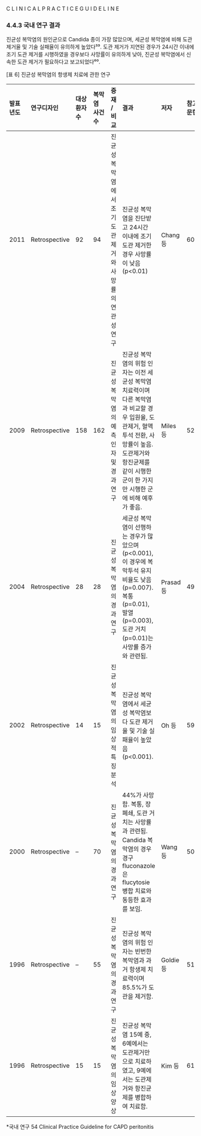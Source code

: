 C L I N I C A L P R A C T I C E G U I D E L I N E

### 4.4.3 국내 연구 결과
진균성 복막염의 원인균으로 Candida 종이 가장 많았으며, 세균성 복막염에 비해 도관 제거율 및 기술 실패율이 유의하게 높았다⁵⁹. 도관 제거가 지연된 경우가 24시간 이내에 조기 도관 제거를 시행하였을 경우보다 사망률이 유의하게 낮아, 진균성 복막염에서 신속한 도관 제거가 필요하다고 보고되었다⁶⁰.

[표 6] 진균성 복막염의 항생제 치료에 관한 연구

| 발표년도 | 연구디자인 | 대상 환자수 | 복막염 사건수 | 중재 / 비교 | 결과 | 저자 | 참고문헌 |
| :------- | :--------- | :---------- | :------------ | :---------- | :--- | :--- | :------- |
| 2011 | Retrospective | 92 | 94 | 진균성 복막염에서 조기 도관 제거와 사망률의 연관성 연구 | 진균성 복막염을 진단받고 24시간 이내에 조기 도관 제거한 경우 사망률이 낮음 (p<0.01) | Chang 등 | 60\* |
| 2009 | Retrospective | 158 | 162 | 진균성 복막염의 예측 인자 및 경과 연구 | 진균성 복막염의 위험 인자는 이전 세균성 복막염 치료력이며 다른 복막염과 비교할 경우 입원율, 도관제거, 혈액투석 전환, 사망률이 높음. 도관제거와 항진균제를 같이 시행한 군이 한 가지만 시행한 군에 비해 예후가 좋음. | Miles 등 | 52 |
| 2004 | Retrospective | 28 | 28 | 진균성 복막염의 경과 연구 | 세균성 복막염이 선행하는 경우가 많았으며(p<0.001), 이 경우에 복막투석 유지 비율도 낮음 (p=0.007). 복통 (p=0.01), 발열 (p=0.003), 도관 거치 (p=0.01)는 사망률 증가와 관련됨. | Prasad 등 | 49 |
| 2002 | Retrospective | 14 | 15 | 진균성 복막염의 임상적 특징 분석 | 진균성 복막염에서 세균성 복막염보다 도관 제거율 및 기술 실패율이 높았음 (p<0.001). | Oh 등 | 59\* |
| 2000 | Retrospective | – | 70 | 진균성 복막염의 경과 연구 | 44%가 사망함. 복통, 장폐쇄, 도관 거치는 사망률과 관련됨. Candida 복막염의 경우 경구 fluconazole은 flucytosie 병합 치료와 동등한 효과를 보임. | Wang 등 | 50 |
| 1996 | Retrospective | – | 55 | 진균성 복막염의 경과 연구 | 진균성 복막염의 위험 인자는 빈번한 복막염과 과거 항생제 치료력이며 85.5%가 도관을 제거함. | Goldie 등 | 51 |
| 1996 | Retrospective | 15 | 15 | 진균성 복막염의 임상 양상 | 진균성 복막염 15예 중, 6예에서는 도관제거만으로 치료하였고, 9예에서는 도관제거와 항진균제를 병합하여 치료함. | Kim 등 | 61\* |

\*국내 연구
<PAGE>54
Clinical Practice Guideline for CAPD peritonitis